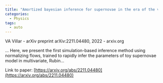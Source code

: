 ```yaml
---
title: "Amortized bayesian inference for supernovae in the era of the vera rubin observatory using normalizing flows"
categories:
  - Physics
tags:
  - auto
---
```

VA Villar - arXiv preprint arXiv:2211.04480, 2022 - arxiv.org

… Here, we present the first simulation-based inference method using normalizing flows, trained to rapidly infer the parameters of toy supernovae model in multivariate, Rubin…

Link to paper: [https://arxiv.org/abs/2211.04480](https://arxiv.org/abs/2211.04480)
